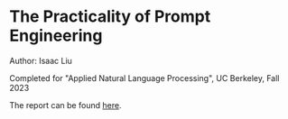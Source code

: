 # The Practicality of Prompt Engineering

Author: Isaac Liu

Completed for "Applied Natural Language Processing", UC Berkeley, Fall 2023

The report can be found [here](Report/The%Practicality%of%Prompt%Engineering.pdf).
